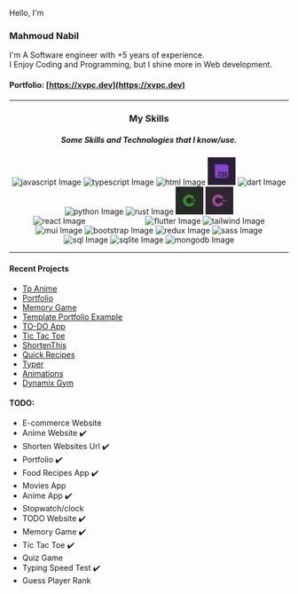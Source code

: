 Hello, I'm
### Mahmoud Nabil 

I'm A Software engineer with +5 years of experience.     
I Enjoy Coding and Programming, but I shine more in Web development.


#### Portfolio: [https://xvpc.dev](https://xvpc.dev)

<hr height="1" />

<div align="center">
  <h3>My Skills</h3>
  <h5>Some Skills and Technologies that I know/use.</h5>
</div>

<div align="center">
  <img title="Javascript" src="https://raw.githubusercontent.com/LeonardSSH/vscord/main/assets/icons/js.png" width="50" height="50" alt='javascript Image'>
  <img title="Typescript" src="https://raw.githubusercontent.com/LeonardSSH/vscord/main/assets/icons/ts.png" width="50" height="50" alt='typescript Image'>
  <img title="Html" src="https://raw.githubusercontent.com/leonardssh/vscord/main/assets/icons/html.png" width="50" height="50" alt='html Image'>
  <img title="Css" src="https://raw.githubusercontent.com/leonardssh/vscord/main/assets/icons/css.png" width="50" height="50" alt='css Image'>
  <img title="Dart" src="https://raw.githubusercontent.com/LeonardSSH/vscord/main/assets/icons/dart.png" width="50" height="50" alt='dart Image'>
  <img title="Python" src="https://raw.githubusercontent.com/LeonardSSH/vscord/main/assets/icons/python.png" width="50" height="50" alt='python Image'>
  <img title="Rust" src="https://raw.githubusercontent.com/LeonardSSH/vscord/main/assets/icons/rust.png" width="50" height="50" alt='rust Image'>
  <img title="C#" src="https://raw.githubusercontent.com/LeonardSSH/vscord/main/assets/icons/csharp.png" width="50" height="50" alt='csharp Image'>
  <img title="C++" src="https://raw.githubusercontent.com/leonardssh/vscord/main/assets/icons/cpp.png" width="50" height="50" alt='cplusplus Image'>
  <br />
  <img title="ReactJs" src="https://raw.githubusercontent.com/leonardssh/vscord/main/assets/icons/tsx.png" width="50" height="50" alt='react Image'>
  <img title="NextJs" style="mix-blend-mode: lighten;" src="https://cdn.jsdelivr.net/gh/devicons/devicon@latest/icons/nextjs/nextjs-original.svg" width="50" height="50" alt='nextjs Image'>
  <img title="Flutter" src="https://cdn.jsdelivr.net/gh/devicons/devicon@latest/icons/flutter/flutter-original.svg" width="50" height="50" alt='flutter Image'>
  <img title="Tailwind" src="https://raw.githubusercontent.com/LeonardSSH/vscord/main/assets/icons/tailwind.png" width="50" height="50" alt='tailwind Image'>
  <img title="Material-ui" src="https://mui.com/static/logo.png" width="50" height="50" alt='mui Image'>
  <img title="Bootstrap" src="https://cdn.jsdelivr.net/gh/devicons/devicon/icons/bootstrap/bootstrap-original.svg" width="50" height="50" alt='bootstrap Image'>
  <img title="Redux" src="https://cdn.jsdelivr.net/gh/devicons/devicon/icons/redux/redux-original.svg" width="50" height="50" alt='redux Image'>
  <img title="Sass & Scss" src="https://cdn.jsdelivr.net/gh/devicons/devicon/icons/sass/sass-original.svg" width="50" height="50" alt='sass Image'>
  <br />
  <img title="Sql" src="https://raw.githubusercontent.com/LeonardSSH/vscord/main/assets/icons/sql.png" width="50" height="50" alt='sql Image'>
  <img title="Sqlite" src="https://cdn.jsdelivr.net/gh/devicons/devicon@latest/icons/sqlite/sqlite-original.svg" width="50" height="50" alt='sqlite Image'>
  <img title="Mongodb" src="https://cdn.jsdelivr.net/gh/devicons/devicon@latest/icons/mongodb/mongodb-original.svg" width="50" height="50" alt='mongodb Image'>
</div>

<hr height="1" />

#### Recent Projects
- [Tp Anime](https://tpanime.com)
- [Portfolio](https://xvpc.dev)
- [Memory Game](https://xvpc.github.io/memory-game)
- [Template Portfolio Example](https://xvpc.github.io/temp-css-html)
- [TO-DO App](https://xvpc.github.io/todo)
- [Tic Tac Toe](https://xvpc.github.io/tic-tac-toe)
- [ShortenThis](https://stul.site)
- [Quick Recipes](https://quickrecipes.pages.dev)
- [Typer](https://xvpc.github.io/typer)
- [Animations](https://xvpc.github.io/animations)
- [Dynamix Gym](https://dynamix-gym.pages.dev)


#### TODO:
- E-commerce Website
- Anime Website ✔️
- Shorten Websites Url ✔️
- Portfolio ✔️
- Food Recipes App ✔️
- Movies App
- Anime App ✔️
- Stopwatch/clock
- TODO Website ✔️
- Memory Game ✔️
- Tic Tac Toe ✔️ 
- Quiz Game
- Typing Speed Test ✔️
- Guess Player Rank
